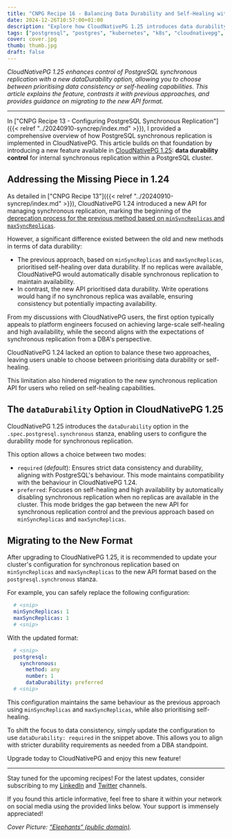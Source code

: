 ```yaml
---
title: "CNPG Recipe 16 - Balancing Data Durability and Self-Healing with Synchronous Replication"
date: 2024-12-26T10:57:00+01:00
description: "Explore how CloudNativePG 1.25 introduces data durability control to strike the right balance between consistency and availability in PostgreSQL clusters."
tags: ["postgresql", "postgres", "kubernetes", "k8s", "cloudnativepg", "cnpg", "postgresql", "postgres", "dok", "data on kubernetes"]
cover: cover.jpg
thumb: thumb.jpg
draft: false
---
```


_CloudNativePG 1.25 enhances control of PostgreSQL synchronous replication with
a new dataDurability option, allowing you to choose between prioritising data
consistency or self-healing capabilities. This article explains the feature,
contrasts it with previous approaches, and provides guidance on migrating to
the new API format._

<!--more-->

---

In ["CNPG Recipe 13 - Configuring PostgreSQL Synchronous Replication"]({{< relref "../20240910-syncrep/index.md" >}}),
I provided a comprehensive overview of how PostgreSQL synchronous replication
is implemented in CloudNativePG. This article builds on that foundation by
introducing a new feature available in [CloudNativePG 1.25](https://cloudnative-pg.io/releases/cloudnative-pg-1-25.0-released/):
**data durability control** for internal synchronous replication within a
PostgreSQL cluster.

## Addressing the Missing Piece in 1.24

As detailed in ["CNPG Recipe 13"]({{< relref "../20240910-syncrep/index.md" >}}),
CloudNativePG 1.24 introduced a new API for managing synchronous replication,
marking the beginning of the
[deprecation process for the previous method based on `minSyncReplicas` and `maxSyncReplicas`](https://cloudnative-pg.io/documentation/current/replication/#synchronous-replication-deprecated).

However, a significant difference existed between the old and new methods in
terms of data durability:

- The previous approach, based on `minSyncReplicas` and `maxSyncReplicas`,
  prioritised self-healing over data durability. If no replicas were available,
  CloudNativePG would automatically disable synchronous replication to maintain
  availability.
- In contrast, the new API prioritised data durability. Write operations would
  hang if no synchronous replica was available, ensuring consistency but
  potentially impacting availability.

From my discussions with CloudNativePG users, the first option typically
appeals to platform engineers focused on achieving large-scale self-healing and
high availability, while the second aligns with the expectations of synchronous
replication from a DBA's perspective.

CloudNativePG 1.24 lacked an option to balance these two approaches, leaving
users unable to choose between prioritising data durability or self-healing.

This limitation also hindered migration to the new synchronous replication API
for users who relied on self-healing capabilities.

## The `dataDurability` Option in CloudNativePG 1.25

CloudNativePG 1.25 introduces the `dataDurability` option in the
`.spec.postgresql.synchronous` stanza, enabling users to configure the
durability mode for synchronous replication.

This option allows a choice between two modes:

- `required` (*default*): Ensures strict data consistency and durability,
  aligning with PostgreSQL's behaviour. This mode maintains compatibility with
  the behaviour in CloudNativePG 1.24.
- `preferred`: Focuses on self-healing and high availability by automatically
  disabling synchronous replication when no replicas are available in the
  cluster. This mode bridges the gap between the new API for synchronous
  replication control and the previous approach based on `minSyncReplicas` and
  `maxSyncReplicas`.

## Migrating to the New Format

After upgrading to CloudNativePG 1.25, it is recommended to update your
cluster's configuration for synchronous replication based on `minSyncReplicas`
and `maxSyncReplicas` to the new API format based on the
`postgresql.synchronous` stanza.

For example, you can safely replace the following configuration:

```yaml
  # <snip>
  minSyncReplicas: 1
  maxSyncReplicas: 1
  # <snip>
```

With the updated format:

```yaml
  # <snip>
  postgresql:
    synchronous:
      method: any
      number: 1
      dataDurability: preferred
  # <snip>
```

This configuration maintains the same behaviour as the previous approach using
`minSyncReplicas` and `maxSyncReplicas`, while also prioritising self-healing.

To shift the focus to data consistency, simply update the configuration to use
`dataDurability: required` in the snippet above. This allows you to align with
stricter durability requirements as needed from a DBA standpoint.

Upgrade today to CloudNativePG and enjoy this new feature!

---

Stay tuned for the upcoming recipes! For the latest updates, consider
subscribing to my [LinkedIn](https://www.linkedin.com/in/gbartolini/) and
[Twitter](https://twitter.com/_GBartolini_) channels.

If you found this article informative, feel free to share it within your
network on social media using the provided links below. Your support is
immensely appreciated!

_Cover Picture: [“Elephants“ (public domain)](https://www.needpix.com/photo/66726/)._

